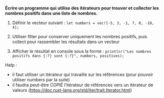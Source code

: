**Écrire un programme qui utilise des itérateurs pour trouver et collecter les nombres positifs dans une liste de nombres.**

1. Définir le vecteur suivant : `let numbers = vec![-5, 3, -1, 7, 0, -10, 4];`

2. Utiliser filter pour conserver uniquement les nombres positifs, puis collect pour rassembler les résultats dans un vecteur

3. Afficher le résultat en console sous la forme :
`println!("Les nombres positifs dans {:?} sont {:?}", numbers, positives);`


Help :

- il faut utiliser un itérateur qui travaille sur les références (pour pouvoir utiliser numbers par la suite)
- il faudra peut-être COPIÉ l’itérateur de références vers un itérateur de valeurs (https://doc.rust-lang.org/std/iter/trait.Iterator.html)
